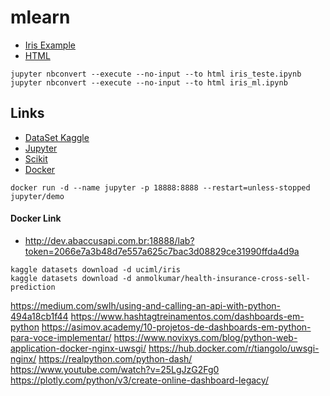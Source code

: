# mlearn

- [Iris Example](https://mybinder.org/v2/gh/frkr/mlearn/master?labpath=iris_teste.ipynb)
- [HTML](iris_teste.html)

```shell
jupyter nbconvert --execute --no-input --to html iris_teste.ipynb
jupyter nbconvert --execute --no-input --to html iris_ml.ipynb
```

## Links

- [DataSet Kaggle](https://www.kaggle.com/datasets/uciml/iris)
- [Jupyter](https://jupyter.org/try-jupyter/lab/index.html)
- [Scikit](https://scikit-learn.org/stable/)
- [Docker](https://github.com/jupyter/docker-stacks)

```shell
docker run -d --name jupyter -p 18888:8888 --restart=unless-stopped jupyter/demo
```

#### Docker Link
- http://dev.abaccusapi.com.br:18888/lab?token=2066e7a3b48d7e557a625c7bac3d08829ce31990ffda4d9a


```shell
kaggle datasets download -d uciml/iris
kaggle datasets download -d anmolkumar/health-insurance-cross-sell-prediction
```



https://medium.com/swlh/using-and-calling-an-api-with-python-494a18cb1f44
https://www.hashtagtreinamentos.com/dashboards-em-python
https://asimov.academy/10-projetos-de-dashboards-em-python-para-voce-implementar/
https://www.novixys.com/blog/python-web-application-docker-nginx-uwsgi/
https://hub.docker.com/r/tiangolo/uwsgi-nginx/
https://realpython.com/python-dash/
https://www.youtube.com/watch?v=25LgJzG2Fg0
https://plotly.com/python/v3/create-online-dashboard-legacy/